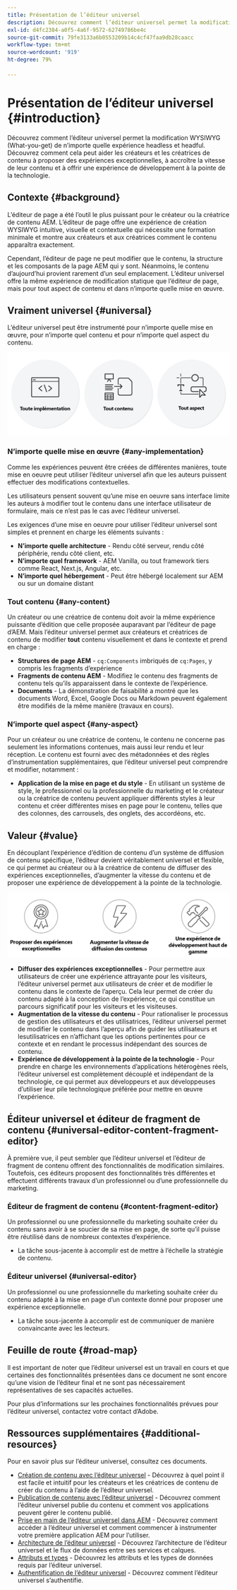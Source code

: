 ```yaml
---
title: Présentation de l’éditeur universel
description: Découvrez comment l’éditeur universel permet la modification WYSIWYG (What-you-get) de n’importe quelle expérience headless et headful. Découvrez comment cela peut aider les créateurs et les créatrices de contenu à proposer des expériences exceptionnelles, à accroître la vitesse de leur contenu et à offrir une expérience de développement à la pointe de la technologie.
exl-id: d4fc2384-a0f5-4a6f-9572-62749786be4c
source-git-commit: 79fe3133a6b0553209b14c4cf47faa9db28caacc
workflow-type: tm+mt
source-wordcount: '919'
ht-degree: 79%

---
```



# Présentation de l’éditeur universel {#introduction}

Découvrez comment l’éditeur universel permet la modification WYSIWYG (What-you-get) de n’importe quelle expérience headless et headful. Découvrez comment cela peut aider les créateurs et les créatrices de contenu à proposer des expériences exceptionnelles, à accroître la vitesse de leur contenu et à offrir une expérience de développement à la pointe de la technologie.

## Contexte {#background}

L’éditeur de page a été l’outil le plus puissant pour le créateur ou la créatrice de contenu AEM. L’éditeur de page offre une expérience de création WYSIWYG intuitive, visuelle et contextuelle qui nécessite une formation minimale et montre aux créateurs et aux créatrices comment le contenu apparaîtra exactement.

Cependant, l’éditeur de page ne peut modifier que le contenu, la structure et les composants de la page AEM qui y sont. Néanmoins, le contenu d’aujourd’hui provient rarement d’un seul emplacement. L’éditeur universel offre la même expérience de modification statique que l’éditeur de page, mais pour tout aspect de contenu et dans n’importe quelle mise en œuvre.

## Vraiment universel {#universal}

L’éditeur universel peut être instrumenté pour n’importe quelle mise en œuvre, pour n’importe quel contenu et pour n’importe quel aspect du contenu.

![Qu’est-ce qui le rend universel ?](assets/universal.png)

### N’importe quelle mise en œuvre {#any-implementation}

Comme les expériences peuvent être créées de différentes manières, toute mise en oeuvre peut utiliser l’éditeur universel afin que les auteurs puissent effectuer des modifications contextuelles.

Les utilisateurs pensent souvent qu’une mise en oeuvre sans interface limite les auteurs à modifier tout le contenu dans une interface utilisateur de formulaire, mais ce n’est pas le cas avec l’éditeur universel.

Les exigences d’une mise en oeuvre pour utiliser l’éditeur universel sont simples et prennent en charge les éléments suivants :

* **N’importe quelle architecture** - Rendu côté serveur, rendu côté périphérie, rendu côté client, etc.
* **N’importe quel framework** - AEM Vanilla, ou tout framework tiers comme React, Next.js, Angular, etc.
* **N’importe quel hébergement** - Peut être hébergé localement sur AEM ou sur un domaine distant

### Tout contenu {#any-content}

Un créateur ou une créatrice de contenu doit avoir la même expérience puissante d’édition que celle proposée auparavant par l’éditeur de page d’AEM. Mais l’éditeur universel permet aux créateurs et créatrices de contenu de modifier **tout** contenu visuellement et dans le contexte et prend en charge :

* **Structures de page AEM** - `cq:Components` imbriqués de `cq:Pages`, y compris les fragments d’expérience
* **Fragments de contenu AEM** - Modifiez le contenu des fragments de contenu tels qu’ils apparaissent dans le contexte de l’expérience.
* **Documents** - La démonstration de faisabilité a montré que les documents Word, Excel, Google Docs ou Markdown peuvent également être modifiés de la même manière (travaux en cours).

### N’importe quel aspect {#any-aspect}

Pour un créateur ou une créatrice de contenu, le contenu ne concerne pas seulement les informations contenues, mais aussi leur rendu et leur réception. Le contenu est fourni avec des métadonnées et des règles d’instrumentation supplémentaires, que l’éditeur universel peut comprendre et modifier, notamment :

* **Application de la mise en page et du style** - En utilisant un système de style, le professionnel ou la professionnelle du marketing et le créateur ou la créatrice de contenu peuvent appliquer différents styles à leur contenu et créer différentes mises en page pour le contenu, telles que des colonnes, des carrousels, des onglets, des accordéons, etc.

## Valeur {#value}

En découplant l’expérience d’édition de contenu d’un système de diffusion de contenu spécifique, l’éditeur devient véritablement universel et flexible, ce qui permet au créateur ou à la créatrice de contenu de diffuser des expériences exceptionnelles, d’augmenter la vitesse du contenu et de proposer une expérience de développement à la pointe de la technologie.

![Valeur de l’éditeur universel](assets/value.png)

* **Diffuser des expériences exceptionnelles** - Pour permettre aux utilisateurs de créer une expérience attrayante pour les visiteurs, l’éditeur universel permet aux utilisateurs de créer et de modifier le contenu dans le contexte de l’aperçu. Cela leur permet de créer du contenu adapté à la conception de l’expérience, ce qui constitue un parcours significatif pour les visiteurs et les visiteuses.
* **Augmentation de la vitesse du contenu** - Pour rationaliser le processus de gestion des utilisateurs et des utilisatrices, l’éditeur universel permet de modifier le contenu dans l’aperçu afin de guider les utilisateurs et lesutilisatrices en n’affichant que les options pertinentes pour ce contexte et en rendant le processus indépendant des sources de contenu.
* **Expérience de développement à la pointe de la technologie** - Pour prendre en charge les environnements d’applications hétérogènes réels, l’éditeur universel est complètement découplé et indépendant de la technologie, ce qui permet aux développeurs et aux développeuses d’utiliser leur pile technologique préférée pour mettre en œuvre l’expérience.

## Éditeur universel et éditeur de fragment de contenu {#universal-editor-content-fragment-editor}

À première vue, il peut sembler que l’éditeur universel et l’éditeur de fragment de contenu offrent des fonctionnalités de modification similaires. Toutefois, ces éditeurs proposent des fonctionnalités très différentes et effectuent différents travaux d’un professionnel ou d’une professionnelle du marketing.

### Éditeur de fragment de contenu {#content-fragment-editor}

Un professionnel ou une professionnelle du marketing souhaite créer du contenu sans avoir à se soucier de sa mise en page, de sorte qu’il puisse être réutilisé dans de nombreux contextes d’expérience.

* La tâche sous-jacente à accomplir est de mettre à l’échelle la stratégie de contenu.

### Éditeur universel {#universal-editor}

Un professionnel ou une professionnelle du marketing souhaite créer du contenu adapté à la mise en page d’un contexte donné pour proposer une expérience exceptionnelle.

* La tâche sous-jacente à accomplir est de communiquer de manière convaincante avec les lecteurs.

## Feuille de route {#road-map}

Il est important de noter que l’éditeur universel est un travail en cours et que certaines des fonctionnalités présentées dans ce document ne sont encore qu’une vision de l’éditeur final et ne sont pas nécessairement représentatives de ses capacités actuelles.

Pour plus d’informations sur les prochaines fonctionnalités prévues pour l’éditeur universel, contactez votre contact d’Adobe.

## Ressources supplémentaires {#additional-resources}

Pour en savoir plus sur l’éditeur universel, consultez ces documents.

* [Création de contenu avec l’éditeur universel](authoring.md) - Découvrez à quel point il est facile et intuitif pour les créateurs et les créatrices de contenu de créer du contenu à l’aide de l’éditeur universel.
* [Publication de contenu avec l’éditeur universel](publishing.md) - Découvrez comment l’éditeur universel publie du contenu et comment vos applications peuvent gérer le contenu publié.
* [Prise en main de l’éditeur universel dans AEM](getting-started.md) - Découvrez comment accéder à l’éditeur universel et comment commencer à instrumenter votre première application AEM pour l’utiliser.
* [Architecture de l’éditeur universel](architecture.md) - Découvrez l’architecture de l’éditeur universel et le flux de données entre ses services et calques.
* [Attributs et types](attributes-types.md) - Découvrez les attributs et les types de données requis par l’éditeur universel.
* [Authentification de l’éditeur universel](authentication.md) - Découvrez comment l’éditeur universel s’authentifie.
